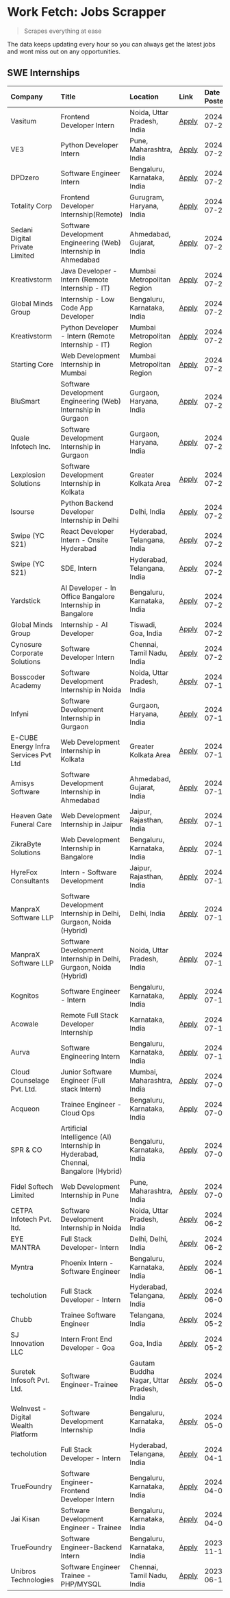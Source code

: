 # Work Fetch: Jobs Scrapper
> Scrapes everything at ease

The data keeps updating every hour so you can always get the latest jobs and wont miss out on any opportunities.

## SWE Internships
<!--START_SECTION:workfetch-->
| Company                              | Title                                                                             | Location                                  | Link                                                                                                                                                                                                                                                                                             | Date Posted   |
|:-------------------------------------|:----------------------------------------------------------------------------------|:------------------------------------------|:-------------------------------------------------------------------------------------------------------------------------------------------------------------------------------------------------------------------------------------------------------------------------------------------------|:--------------|
| Vasitum                              | Frontend Developer Intern                                                         | Noida, Uttar Pradesh, India               | [Apply](https://in.linkedin.com/jobs/view/frontend-developer-intern-at-vasitum-3985837751?position=8&pageNum=0&refId=8UQoDpVOfts%2FUt05PZb8sg%3D%3D&trackingId=zDopn6FeyOJkz7gdfMws8w%3D%3D&trk=public_jobs_jserp-result_search-card)                                                            | 2024-07-26    |
| VE3                                  | Python Developer Intern                                                           | Pune, Maharashtra, India                  | [Apply](https://in.linkedin.com/jobs/view/python-developer-intern-at-ve3-3985138433?position=31&pageNum=0&refId=8UQoDpVOfts%2FUt05PZb8sg%3D%3D&trackingId=EZcNMj71PIdrf0lGzetfMQ%3D%3D&trk=public_jobs_jserp-result_search-card)                                                                 | 2024-07-26    |
| DPDzero                              | Software Engineer Intern                                                          | Bengaluru, Karnataka, India               | [Apply](https://in.linkedin.com/jobs/view/software-engineer-intern-at-dpdzero-3984918371?position=40&pageNum=0&refId=8UQoDpVOfts%2FUt05PZb8sg%3D%3D&trackingId=Caz23ysUYJTHhcN8ZUEJRw%3D%3D&trk=public_jobs_jserp-result_search-card)                                                            | 2024-07-26    |
| Totality Corp                        | Frontend Developer Internship(Remote)                                             | Gurugram, Haryana, India                  | [Apply](https://in.linkedin.com/jobs/view/frontend-developer-internship-remote-at-totality-corp-3982253688?position=7&pageNum=0&refId=8UQoDpVOfts%2FUt05PZb8sg%3D%3D&trackingId=xxsjhIZYaey5z89wWOEL0Q%3D%3D&trk=public_jobs_jserp-result_search-card)                                           | 2024-07-25    |
| Sedani Digital Private Limited       | Software Development Engineering (Web) Internship in Ahmedabad                    | Ahmedabad, Gujarat, India                 | [Apply](https://in.linkedin.com/jobs/view/software-development-engineering-web-internship-in-ahmedabad-at-sedani-digital-private-limited-3985017980?position=21&pageNum=0&refId=8UQoDpVOfts%2FUt05PZb8sg%3D%3D&trackingId=nABvyS3snom9wle0kH88nw%3D%3D&trk=public_jobs_jserp-result_search-card) | 2024-07-25    |
| Kreativstorm                         | Java Developer - Intern (Remote Internship - IT)                                  | Mumbai Metropolitan Region                | [Apply](https://in.linkedin.com/jobs/view/java-developer-intern-remote-internship-it-at-kreativstorm-3984337445?position=43&pageNum=0&refId=8UQoDpVOfts%2FUt05PZb8sg%3D%3D&trackingId=nHkF6jBJXfhFXr1uWl0%2FcA%3D%3D&trk=public_jobs_jserp-result_search-card)                                   | 2024-07-25    |
| Global Minds Group                   | Internship - Low Code App Developer                                               | Bengaluru, Karnataka, India               | [Apply](https://in.linkedin.com/jobs/view/internship-low-code-app-developer-at-global-minds-group-3984620035?position=53&pageNum=0&refId=8UQoDpVOfts%2FUt05PZb8sg%3D%3D&trackingId=TyAg9AoWzGyWLbGFPR%2BTsQ%3D%3D&trk=public_jobs_jserp-result_search-card)                                      | 2024-07-25    |
| Kreativstorm                         | Python Developer - Intern (Remote Internship - IT)                                | Mumbai Metropolitan Region                | [Apply](https://in.linkedin.com/jobs/view/python-developer-intern-remote-internship-it-at-kreativstorm-3985007700?position=57&pageNum=0&refId=8UQoDpVOfts%2FUt05PZb8sg%3D%3D&trackingId=Xu0kJEg5qdvqG6iOfZvung%3D%3D&trk=public_jobs_jserp-result_search-card)                                   | 2024-07-25    |
| Starting Core                        | Web Development Internship in Mumbai                                              | Mumbai Metropolitan Region                | [Apply](https://in.linkedin.com/jobs/view/web-development-internship-in-mumbai-at-starting-core-3981367557?position=14&pageNum=0&refId=8UQoDpVOfts%2FUt05PZb8sg%3D%3D&trackingId=o6Kr82fxEEegFs8kuh0cDw%3D%3D&trk=public_jobs_jserp-result_search-card)                                          | 2024-07-23    |
| BluSmart                             | Software Development Engineering (Web) Internship in Gurgaon                      | Gurgaon, Haryana, India                   | [Apply](https://in.linkedin.com/jobs/view/software-development-engineering-web-internship-in-gurgaon-at-blusmart-3981371374?position=15&pageNum=0&refId=8UQoDpVOfts%2FUt05PZb8sg%3D%3D&trackingId=oHRximlA00bhR90x6v7Rkg%3D%3D&trk=public_jobs_jserp-result_search-card)                         | 2024-07-23    |
| Quale Infotech Inc.                  | Software Development Internship in Gurgaon                                        | Gurgaon, Haryana, India                   | [Apply](https://in.linkedin.com/jobs/view/software-development-internship-in-gurgaon-at-quale-infotech-inc-3981372174?position=23&pageNum=0&refId=8UQoDpVOfts%2FUt05PZb8sg%3D%3D&trackingId=QE2jHpMnljPwOREB30E9jQ%3D%3D&trk=public_jobs_jserp-result_search-card)                               | 2024-07-23    |
| Lexplosion Solutions                 | Software Development Internship in Kolkata                                        | Greater Kolkata Area                      | [Apply](https://in.linkedin.com/jobs/view/software-development-internship-in-kolkata-at-lexplosion-solutions-3981366528?position=32&pageNum=0&refId=8UQoDpVOfts%2FUt05PZb8sg%3D%3D&trackingId=w83QmmlKLAIXlbFIoP1o2g%3D%3D&trk=public_jobs_jserp-result_search-card)                             | 2024-07-23    |
| Isourse                              | Python Backend Developer Internship in Delhi                                      | Delhi, India                              | [Apply](https://in.linkedin.com/jobs/view/python-backend-developer-internship-in-delhi-at-isourse-3981371334?position=33&pageNum=0&refId=8UQoDpVOfts%2FUt05PZb8sg%3D%3D&trackingId=7JhC8D%2Beon3c9jJOivgAGw%3D%3D&trk=public_jobs_jserp-result_search-card)                                      | 2024-07-23    |
| Swipe (YC S21)                       | React Developer Intern - Onsite Hyderabad                                         | Hyderabad, Telangana, India               | [Apply](https://in.linkedin.com/jobs/view/react-developer-intern-onsite-hyderabad-at-swipe-yc-s21-3981326010?position=48&pageNum=0&refId=8UQoDpVOfts%2FUt05PZb8sg%3D%3D&trackingId=hAqfm5BB6c6lAb9yTdu4nQ%3D%3D&trk=public_jobs_jserp-result_search-card)                                        | 2024-07-23    |
| Swipe (YC S21)                       | SDE, Intern                                                                       | Hyderabad, Telangana, India               | [Apply](https://in.linkedin.com/jobs/view/sde-intern-at-swipe-yc-s21-3980368092?position=42&pageNum=0&refId=8UQoDpVOfts%2FUt05PZb8sg%3D%3D&trackingId=2FRmEaVC3B%2BpQSJsjSdEFw%3D%3D&trk=public_jobs_jserp-result_search-card)                                                                   | 2024-07-22    |
| Yardstick                            | AI Developer - In Office Bangalore Internship in Bangalore                        | Bengaluru, Karnataka, India               | [Apply](https://in.linkedin.com/jobs/view/ai-developer-in-office-bangalore-internship-in-bangalore-at-yardstick-3981740317?position=50&pageNum=0&refId=8UQoDpVOfts%2FUt05PZb8sg%3D%3D&trackingId=Rwelz6xPsEBE1f5xUqpeDw%3D%3D&trk=public_jobs_jserp-result_search-card)                          | 2024-07-21    |
| Global Minds Group                   | Internship - AI Developer                                                         | Tiswadi, Goa, India                       | [Apply](https://in.linkedin.com/jobs/view/internship-ai-developer-at-global-minds-group-3979448743?position=19&pageNum=0&refId=8UQoDpVOfts%2FUt05PZb8sg%3D%3D&trackingId=KiJZozm4Dkl2vGVFI2Cprw%3D%3D&trk=public_jobs_jserp-result_search-card)                                                  | 2024-07-20    |
| Cynosure Corporate Solutions         | Software Developer Intern                                                         | Chennai, Tamil Nadu, India                | [Apply](https://in.linkedin.com/jobs/view/software-developer-intern-at-cynosure-corporate-solutions-3979445794?position=25&pageNum=0&refId=8UQoDpVOfts%2FUt05PZb8sg%3D%3D&trackingId=65OnIiLnhR1pJ2PYef%2BWuA%3D%3D&trk=public_jobs_jserp-result_search-card)                                    | 2024-07-20    |
| Bosscoder Academy                    | Software Development Internship in Noida                                          | Noida, Uttar Pradesh, India               | [Apply](https://in.linkedin.com/jobs/view/software-development-internship-in-noida-at-bosscoder-academy-3979668791?position=6&pageNum=0&refId=8UQoDpVOfts%2FUt05PZb8sg%3D%3D&trackingId=LZZTmYM8ocl8eUuSeLUvvQ%3D%3D&trk=public_jobs_jserp-result_search-card)                                   | 2024-07-18    |
| Infyni                               | Software Development Internship in Gurgaon                                        | Gurgaon, Haryana, India                   | [Apply](https://in.linkedin.com/jobs/view/software-development-internship-in-gurgaon-at-infyni-3979668846?position=11&pageNum=0&refId=8UQoDpVOfts%2FUt05PZb8sg%3D%3D&trackingId=7pntK9rhmdGrPXTldEWA7Q%3D%3D&trk=public_jobs_jserp-result_search-card)                                           | 2024-07-18    |
| E-CUBE Energy Infra Services Pvt Ltd | Web Development Internship in Kolkata                                             | Greater Kolkata Area                      | [Apply](https://in.linkedin.com/jobs/view/web-development-internship-in-kolkata-at-e-cube-energy-infra-services-pvt-ltd-3979668815?position=20&pageNum=0&refId=8UQoDpVOfts%2FUt05PZb8sg%3D%3D&trackingId=KIROU5eyLGMTwchUtgRN4g%3D%3D&trk=public_jobs_jserp-result_search-card)                  | 2024-07-18    |
| Amisys Software                      | Software Development Internship in Ahmedabad                                      | Ahmedabad, Gujarat, India                 | [Apply](https://in.linkedin.com/jobs/view/software-development-internship-in-ahmedabad-at-amisys-software-3979670728?position=24&pageNum=0&refId=8UQoDpVOfts%2FUt05PZb8sg%3D%3D&trackingId=Rv8140zmDq5%2BJ2webBIvjA%3D%3D&trk=public_jobs_jserp-result_search-card)                              | 2024-07-18    |
| Heaven Gate Funeral Care             | Web Development Internship in Jaipur                                              | Jaipur, Rajasthan, India                  | [Apply](https://in.linkedin.com/jobs/view/web-development-internship-in-jaipur-at-heaven-gate-funeral-care-3979674387?position=41&pageNum=0&refId=8UQoDpVOfts%2FUt05PZb8sg%3D%3D&trackingId=ADCXO4Z9WcG02HpjkF%2Ffog%3D%3D&trk=public_jobs_jserp-result_search-card)                             | 2024-07-18    |
| ZikraByte Solutions                  | Web Development Internship in Bangalore                                           | Bengaluru, Karnataka, India               | [Apply](https://in.linkedin.com/jobs/view/web-development-internship-in-bangalore-at-zikrabyte-solutions-3978596765?position=44&pageNum=0&refId=8UQoDpVOfts%2FUt05PZb8sg%3D%3D&trackingId=W2xRqL8o3TiKXXby6HBjVQ%3D%3D&trk=public_jobs_jserp-result_search-card)                                 | 2024-07-17    |
| HyreFox Consultants                  | Intern - Software Development                                                     | Jaipur, Rajasthan, India                  | [Apply](https://in.linkedin.com/jobs/view/intern-software-development-at-hyrefox-consultants-3975991352?position=46&pageNum=0&refId=8UQoDpVOfts%2FUt05PZb8sg%3D%3D&trackingId=Cu4FoCvWrPvNK9NEaj5zSQ%3D%3D&trk=public_jobs_jserp-result_search-card)                                             | 2024-07-14    |
| ManpraX Software LLP                 | Software Development Internship in Delhi, Gurgaon, Noida (Hybrid)                 | Delhi, India                              | [Apply](https://in.linkedin.com/jobs/view/software-development-internship-in-delhi-gurgaon-noida-hybrid-at-manprax-software-llp-3975794558?position=17&pageNum=0&refId=8UQoDpVOfts%2FUt05PZb8sg%3D%3D&trackingId=cZxnQWHqIdiKqesSUe69kw%3D%3D&trk=public_jobs_jserp-result_search-card)          | 2024-07-13    |
| ManpraX Software LLP                 | Software Development Internship in Delhi, Gurgaon, Noida (Hybrid)                 | Noida, Uttar Pradesh, India               | [Apply](https://in.linkedin.com/jobs/view/software-development-internship-in-delhi-gurgaon-noida-hybrid-at-manprax-software-llp-3975797041?position=22&pageNum=0&refId=8UQoDpVOfts%2FUt05PZb8sg%3D%3D&trackingId=iFxMcBX9ixwaQTHTSZEFGg%3D%3D&trk=public_jobs_jserp-result_search-card)          | 2024-07-13    |
| Kognitos                             | Software Engineer - Intern                                                        | Bengaluru, Karnataka, India               | [Apply](https://in.linkedin.com/jobs/view/software-engineer-intern-at-kognitos-3973566759?position=5&pageNum=0&refId=8UQoDpVOfts%2FUt05PZb8sg%3D%3D&trackingId=4piOLvJ0h4nHhNBVwIVE%2Bw%3D%3D&trk=public_jobs_jserp-result_search-card)                                                          | 2024-07-11    |
| Acowale                              | Remote Full Stack Developer Internship                                            | Karnataka, India                          | [Apply](https://in.linkedin.com/jobs/view/remote-full-stack-developer-internship-at-acowale-3971889398?position=13&pageNum=0&refId=8UQoDpVOfts%2FUt05PZb8sg%3D%3D&trackingId=UoIZGDxRFlfsIUh1b5S2lA%3D%3D&trk=public_jobs_jserp-result_search-card)                                              | 2024-07-10    |
| Aurva                                | Software Engineering Intern                                                       | Bengaluru, Karnataka, India               | [Apply](https://in.linkedin.com/jobs/view/software-engineering-intern-at-aurva-3972234446?position=51&pageNum=0&refId=8UQoDpVOfts%2FUt05PZb8sg%3D%3D&trackingId=4FPDgUTbroLebwSD6hx24g%3D%3D&trk=public_jobs_jserp-result_search-card)                                                           | 2024-07-10    |
| Cloud Counselage Pvt. Ltd.           | Junior Software Engineer (Full stack Intern)                                      | Mumbai, Maharashtra, India                | [Apply](https://in.linkedin.com/jobs/view/junior-software-engineer-full-stack-intern-at-cloud-counselage-pvt-ltd-3967725851?position=16&pageNum=0&refId=8UQoDpVOfts%2FUt05PZb8sg%3D%3D&trackingId=Sx1xX6za5SqgjC2SEj5yQA%3D%3D&trk=public_jobs_jserp-result_search-card)                         | 2024-07-09    |
| Acqueon                              | Trainee Engineer - Cloud Ops                                                      | Bengaluru, Karnataka, India               | [Apply](https://in.linkedin.com/jobs/view/trainee-engineer-cloud-ops-at-acqueon-3971538216?position=59&pageNum=0&refId=8UQoDpVOfts%2FUt05PZb8sg%3D%3D&trackingId=DvpvwN%2BSwqmjtrnlD9XOOQ%3D%3D&trk=public_jobs_jserp-result_search-card)                                                        | 2024-07-09    |
| SPR & CO                             | Artificial Intelligence (AI) Internship in Hyderabad, Chennai, Bangalore (Hybrid) | Bengaluru, Karnataka, India               | [Apply](https://in.linkedin.com/jobs/view/artificial-intelligence-ai-internship-in-hyderabad-chennai-bangalore-hybrid-at-spr-co-3965687745?position=29&pageNum=0&refId=8UQoDpVOfts%2FUt05PZb8sg%3D%3D&trackingId=h3Rw7wbcjUrAAtaJ5Z3wXw%3D%3D&trk=public_jobs_jserp-result_search-card)          | 2024-07-02    |
| Fidel Softech Limited                | Web Development Internship in Pune                                                | Pune, Maharashtra, India                  | [Apply](https://in.linkedin.com/jobs/view/web-development-internship-in-pune-at-fidel-softech-limited-3965691167?position=34&pageNum=0&refId=8UQoDpVOfts%2FUt05PZb8sg%3D%3D&trackingId=FFeRsrfqbfZSRUj%2BIvqFsA%3D%3D&trk=public_jobs_jserp-result_search-card)                                  | 2024-07-02    |
| CETPA Infotech Pvt. ltd.             | Software Development Internship in Noida                                          | Noida, Uttar Pradesh, India               | [Apply](https://in.linkedin.com/jobs/view/software-development-internship-in-noida-at-cetpa-infotech-pvt-ltd-3963048665?position=3&pageNum=0&refId=8UQoDpVOfts%2FUt05PZb8sg%3D%3D&trackingId=PgSZPKflGgQOEpdjZ5LpsQ%3D%3D&trk=public_jobs_jserp-result_search-card)                              | 2024-06-28    |
| EYE MANTRA                           | Full Stack Developer- Intern                                                      | Delhi, Delhi, India                       | [Apply](https://in.linkedin.com/jobs/view/full-stack-developer-intern-at-eye-mantra-3960988037?position=49&pageNum=0&refId=8UQoDpVOfts%2FUt05PZb8sg%3D%3D&trackingId=C4ZGzvJUl%2FN%2FEKfJCBjWxw%3D%3D&trk=public_jobs_jserp-result_search-card)                                                  | 2024-06-28    |
| Myntra                               | Phoenix Intern - Software Engineer                                                | Bengaluru, Karnataka, India               | [Apply](https://in.linkedin.com/jobs/view/phoenix-intern-software-engineer-at-myntra-3947244832?position=38&pageNum=0&refId=8UQoDpVOfts%2FUt05PZb8sg%3D%3D&trackingId=D3bVpJLv6FK42eO4faeL6w%3D%3D&trk=public_jobs_jserp-result_search-card)                                                     | 2024-06-12    |
| techolution                          | Full Stack Developer - Intern                                                     | Hyderabad, Telangana, India               | [Apply](https://in.linkedin.com/jobs/view/full-stack-developer-intern-at-techolution-3947911862?position=52&pageNum=0&refId=8UQoDpVOfts%2FUt05PZb8sg%3D%3D&trackingId=jXlFw0dZubp%2BRqsbPrZnuw%3D%3D&trk=public_jobs_jserp-result_search-card)                                                   | 2024-06-06    |
| Chubb                                | Trainee Software Engineer                                                         | Telangana, India                          | [Apply](https://in.linkedin.com/jobs/view/trainee-software-engineer-at-chubb-3955950075?position=28&pageNum=0&refId=8UQoDpVOfts%2FUt05PZb8sg%3D%3D&trackingId=xnAxyvYr2C92XxkRGN3NGA%3D%3D&trk=public_jobs_jserp-result_search-card)                                                             | 2024-05-27    |
| SJ Innovation LLC                    | Intern Front End Developer - Goa                                                  | Goa, India                                | [Apply](https://in.linkedin.com/jobs/view/intern-front-end-developer-goa-at-sj-innovation-llc-3931678611?position=9&pageNum=0&refId=8UQoDpVOfts%2FUt05PZb8sg%3D%3D&trackingId=KDoY2JsCEA6Exfs4EcvX%2Bg%3D%3D&trk=public_jobs_jserp-result_search-card)                                           | 2024-05-24    |
| Suretek Infosoft Pvt. Ltd.           | Software Engineer-Trainee                                                         | Gautam Buddha Nagar, Uttar Pradesh, India | [Apply](https://in.linkedin.com/jobs/view/software-engineer-trainee-at-suretek-infosoft-pvt-ltd-3916999948?position=36&pageNum=0&refId=8UQoDpVOfts%2FUt05PZb8sg%3D%3D&trackingId=5qExJ08tOho4m7DwhGh8dQ%3D%3D&trk=public_jobs_jserp-result_search-card)                                          | 2024-05-04    |
| WeInvest - Digital Wealth Platform   | Software Development Internship                                                   | Bengaluru, Karnataka, India               | [Apply](https://in.linkedin.com/jobs/view/software-development-internship-at-weinvest-digital-wealth-platform-3912867225?position=2&pageNum=0&refId=8UQoDpVOfts%2FUt05PZb8sg%3D%3D&trackingId=ZfuGa0KPVl5PuY9qAVWtMw%3D%3D&trk=public_jobs_jserp-result_search-card)                             | 2024-05-01    |
| techolution                          | Full Stack Developer - Intern                                                     | Hyderabad, Telangana, India               | [Apply](https://in.linkedin.com/jobs/view/full-stack-developer-intern-at-techolution-3904814977?position=60&pageNum=0&refId=8UQoDpVOfts%2FUt05PZb8sg%3D%3D&trackingId=APuX5DLsWS%2BefD2behB64g%3D%3D&trk=public_jobs_jserp-result_search-card)                                                   | 2024-04-18    |
| TrueFoundry                          | Software Engineer- Frontend Developer Intern                                      | Bengaluru, Karnataka, India               | [Apply](https://in.linkedin.com/jobs/view/software-engineer-frontend-developer-intern-at-truefoundry-3887320206?position=26&pageNum=0&refId=8UQoDpVOfts%2FUt05PZb8sg%3D%3D&trackingId=t%2FjduBThc7MjFdgfVcGIyw%3D%3D&trk=public_jobs_jserp-result_search-card)                                   | 2024-04-05    |
| Jai Kisan                            | Software Development Engineer - Trainee                                           | Bengaluru, Karnataka, India               | [Apply](https://in.linkedin.com/jobs/view/software-development-engineer-trainee-at-jai-kisan-3913911193?position=30&pageNum=0&refId=8UQoDpVOfts%2FUt05PZb8sg%3D%3D&trackingId=DDkaCdKaild2aFqYByPd4g%3D%3D&trk=public_jobs_jserp-result_search-card)                                             | 2024-04-04    |
| TrueFoundry                          | Software Engineer-Backend Intern                                                  | Bengaluru, Karnataka, India               | [Apply](https://in.linkedin.com/jobs/view/software-engineer-backend-intern-at-truefoundry-3779508170?position=45&pageNum=0&refId=8UQoDpVOfts%2FUt05PZb8sg%3D%3D&trackingId=yhrUNZHJC91USpKPyw1tNA%3D%3D&trk=public_jobs_jserp-result_search-card)                                                | 2023-11-10    |
| Unibros Technologies                 | Software Engineer Trainee - PHP/MYSQL                                             | Chennai, Tamil Nadu, India                | [Apply](https://in.linkedin.com/jobs/view/software-engineer-trainee-php-mysql-at-unibros-technologies-3656599241?position=54&pageNum=0&refId=8UQoDpVOfts%2FUt05PZb8sg%3D%3D&trackingId=DBgdLUimrwRaqcVrH77uOg%3D%3D&trk=public_jobs_jserp-result_search-card)                                    | 2023-06-12    |
<!--END_SECTION:workfetch-->
